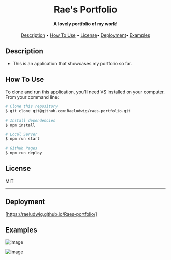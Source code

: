 <h1 align="center">
  <br>
Rae's Portfolio
  <br>
</h1>

<h4 align="center"> A lovely portfolio of my work!</h4>


<p align="center">
  <a href="#description">Description</a> •
  <a href="#how-to-use">How To Use</a> •
  <a href="#license">License</a>•
  <a href="#deployment">Deployment</a>•
  <a href="#examples">Examples</a>
</p>




## Description

* This is an application that showcases my portfolio so far.

## How To Use

To clone and run this application, you'll need VS installed on your computer. From your command line:

```bash
# Clone this repository
$ git clone git@github.com:Raeludwig/raes-portfolio.git

# Install dependencies
$ npm install

# Local Server
$ npm run start

# Github Pages
$ npm run deploy

```

## License

MIT

---
## Deployment
[https://raeludwig.github.io/Raes-portfolio/]

## Examples
![image](https://github.com/Raeludwig/forked-moon-dollars/assets/118871515/6f346797-ffce-41d6-affb-4bd6126f6bbe)

![image](https://github.com/Raeludwig/forked-moon-dollars/assets/118871515/d87b5590-cb1a-48a8-9637-7a60f678b25e)
